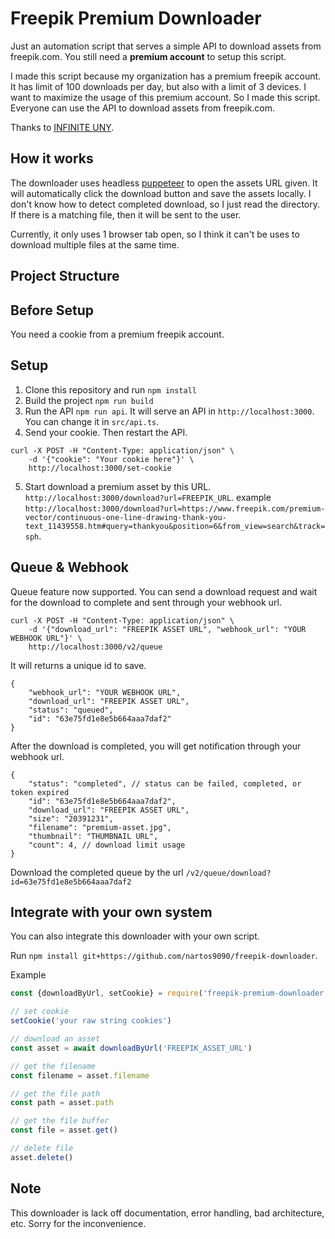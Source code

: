 # Freepik Premium Downloader
Just an automation script that serves a simple API to download assets from freepik.com. You still need a **premium account** to setup this script.

I made this script because my organization has a premium freepik account. It has limit of 100 downloads per day, but also with a limit of 3 devices. I want to maximize the usage of this premium account. So I made this script. Everyone can use the API to download assets from freepik.com.

Thanks to [INFINITE UNY](https://github.com/InfiniteUny).

## How it works
The downloader uses headless [puppeteer](https://github.com/puppeteer/puppeteer) to open the assets URL given. It will automatically click the download button and save the assets locally. I don't know how to detect completed download, so I just read the directory. If there is a matching file, then it will be sent to the user.

Currently, it only uses 1 browser tab open, so I think it can't be uses to download multiple files at the same time.

## Project Structure


## Before Setup
You need a cookie from a premium freepik account.

## Setup
1. Clone this repository and run ```npm install```
2. Build the project ```npm run build```
3. Run the API ```npm run api```. It will serve an API in ```http://localhost:3000```. You can change it in ```src/api.ts```.
4. Send your cookie. Then restart the API.
```
curl -X POST -H "Content-Type: application/json" \
    -d '{"cookie": "Your cookie here"}' \
    http://localhost:3000/set-cookie
```
5. Start download a premium asset by this URL. ```http://localhost:3000/download?url=FREEPIK_URL```. example ```http://localhost:3000/download?url=https://www.freepik.com/premium-vector/continuous-one-line-drawing-thank-you-text_11439558.htm#query=thankyou&position=6&from_view=search&track=sph```.

## Queue & Webhook
Queue feature now supported. You can send a download request and wait for the download to complete and sent through your webhook url.
```
curl -X POST -H "Content-Type: application/json" \
    -d '{"download_url": "FREEPIK ASSET URL", "webhook_url": "YOUR WEBHOOK URL"}' \
    http://localhost:3000/v2/queue
```

It will returns a unique id to save.
```
{
    "webhook_url": "YOUR WEBHOOK URL",
    "download_url": "FREEPIK ASSET URL",
    "status": "queued",
    "id": "63e75fd1e8e5b664aaa7daf2"
}
```

After the download is completed, you will get notification through your webhook url.
```
{
    "status": "completed", // status can be failed, completed, or token expired
    "id": "63e75fd1e8e5b664aaa7daf2",
    "download_url": "FREEPIK ASSET URL",
    "size": "20391231",
    "filename": "premium-asset.jpg",
    "thumbnail": "THUMBNAIL URL",
    "count": 4, // download limit usage
}
```

Download the completed queue by the url ```/v2/queue/download?id=63e75fd1e8e5b664aaa7daf2```


## Integrate with your own system
You can also integrate this downloader with your own script.

Run ```npm install git+https://github.com/nartos9090/freepik-downloader```.

Example
```ts
const {downloadByUrl, setCookie} = require('freepik-premium-downloader')

// set cookie
setCookie('your raw string cookies')

// download an asset
const asset = await downloadByUrl('FREEPIK_ASSET_URL')

// get the filename
const filename = asset.filename

// get the file path
const path = asset.path

// get the file buffer
const file = asset.get()

// delete file
asset.delete()
```

## Note
This downloader is lack off documentation, error handling, bad architecture, etc. Sorry for the inconvenience.
